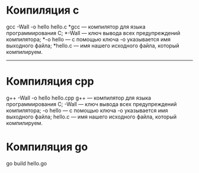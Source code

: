 # Коипиляция c
  gcc -Wall -o hello hello.c
        *gcc — компилятор для языка программирования C;
        *-Wall — ключ вывода всех предупреждений компилятора;
        *-o hello — с помощью ключа -o указывается имя выходного файла;
        *hello.c — имя нашего исходного файла, который компилируем.

-----  
# Компиляция cpp
  g++ -Wall -o hello hello.cpp
        g++ — компилятор для языка программирования C;
        -Wall — ключ вывода всех предупреждений компилятора;
        -o hello — с помощью ключа -o указывается имя выходного файла;
        hello.c — имя нашего исходного файла, который компилируем.
        
# Компиляция go
  go build hello.go
  
  
